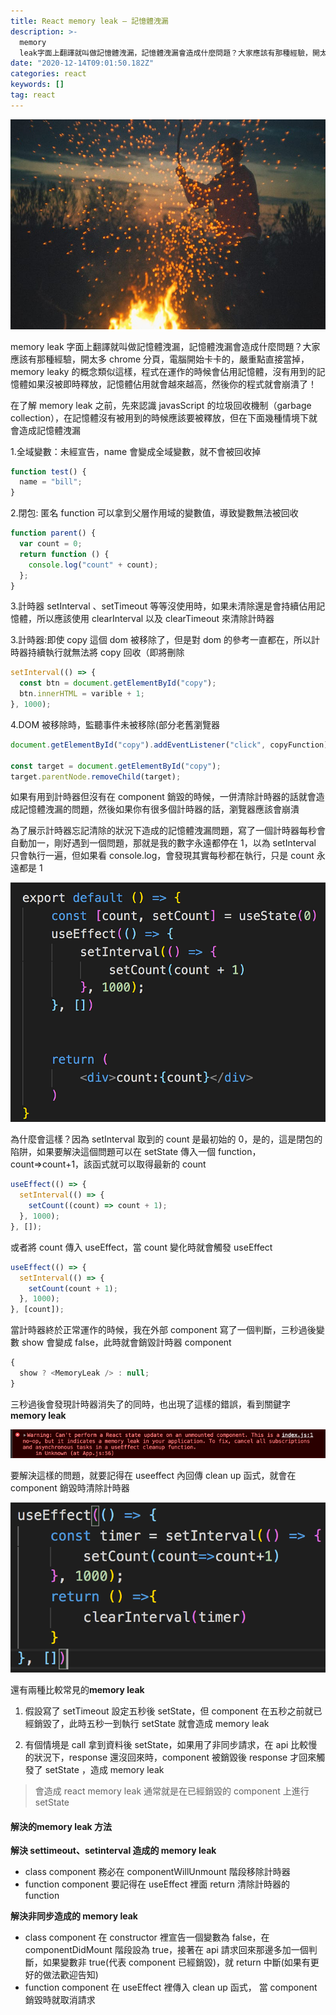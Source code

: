 ```yaml
---
title: React memory leak — 記憶體洩漏
description: >-
  memory
  leak字面上翻譯就叫做記憶體洩漏，記憶體洩漏會造成什麼問題？大家應該有那種經驗，開太多chrome分頁，電腦開始卡卡的，嚴重點直接當掉，memory…
date: "2020-12-14T09:01:50.182Z"
categories: react
keywords: []
tag: react
---
```


![](/img/1__G11uHjdX__mgZdIi4jaOltQ.jpeg)

memory leak 字面上翻譯就叫做記憶體洩漏，記憶體洩漏會造成什麼問題？大家應該有那種經驗，開太多 chrome 分頁，電腦開始卡卡的，嚴重點直接當掉，memory leaky 的概念類似這樣，程式在運作的時候會佔用記憶體，沒有用到的記憶體如果沒被即時釋放，記憶體佔用就會越來越高，然後你的程式就會崩潰了！

在了解 memory leak 之前，先來認識 javasScript 的垃圾回收機制（garbage collection），在記憶體沒有被用到的時候應該要被釋放，但在下面幾種情境下就會造成記憶體洩漏

1.全域變數：未經宣告，name 會變成全域變數，就不會被回收掉

```javascript
function test() {
  name = "bill";
}
```

2.閉包: 匿名 function 可以拿到父層作用域的變數值，導致變數無法被回收

```javascript
function parent() {
  var count = 0;
  return function () {
    console.log("count" + count);
  };
}
```

3.計時器 setInterval 、setTimeout 等等沒使用時，如果未清除還是會持續佔用記憶體，所以應該使用 clearInterval 以及 clearTimeout 來清除計時器

3.計時器:即使 copy 這個 dom 被移除了，但是對 dom 的參考一直都在，所以計時器持續執行就無法將 copy 回收（即將刪除

```javascript
setInterval(() => {
  const btn = document.getElementById("copy");
  btn.innerHTML = varible + 1;
}, 1000);
```

4.DOM 被移除時，監聽事件未被移除(部分老舊瀏覽器

```javascript
document.getElementById("copy").addEventListener("click", copyFunction);

const target = document.getElementById("copy");
target.parentNode.removeChild(target);
```

如果有用到計時器但沒有在 component 銷毀的時候，一併清除計時器的話就會造成記憶體洩漏的問題，然後如果你有很多個計時器的話，瀏覽器應該會崩潰

為了展示計時器忘記清除的狀況下造成的記憶體洩漏問題，寫了一個計時器每秒會自動加一，剛好遇到一個問題，那就是我的數字永遠都停在 1，以為 setInterval 只會執行一遍，但如果看 console.log，會發現其實每秒都在執行，只是 count 永遠都是 1

![](/img/1__rZBAEzfqUzwa49X1ZlINkA.png)

為什麼會這樣？因為 setInterval 取到的 count 是最初始的 0，是的，這是閉包的陷阱，如果要解決這個問題可以在 setState 傳入一個 function，count=>count+1，該函式就可以取得最新的 count

```javascript
useEffect(() => {
  setInterval(() => {
    setCount((count) => count + 1);
  }, 1000);
}, []);
```

或者將 count 傳入 useEffect，當 count 變化時就會觸發 useEffect

```javascript
useEffect(() => {
  setInterval(() => {
    setCount(count + 1);
  }, 1000);
}, [count]);
```

當計時器終於正常運作的時候，我在外部 component 寫了一個判斷，三秒過後變數 show 會變成 false，此時就會銷毀計時器 component

```javascript
{
  show ? <MemoryLeak /> : null;
}
```

三秒過後會發現計時器消失了的同時，也出現了這樣的錯誤，看到關鍵字 **memory leak**

![](/img/1__Zajho5KWjELsJKwIHbt2LA.png)

要解決這樣的問題，就要記得在 useeffect 內回傳 clean up 函式，就會在 component 銷毀時清除計時器

![](/img/1__k__g__WwyntKAwbnzuNRACpQ.png)

還有兩種比較常見的**memory leak**

1.  假設寫了 setTimeout 設定五秒後 setState，但 component 在五秒之前就已經銷毀了，此時五秒一到執行 setState 就會造成 memory leak

2.  有個情境是 call 拿到資料後 setState，如果用了非同步請求，在 api 比較慢的狀況下，response 還沒回來時，component 被銷毀後 response 才回來觸發了 setState ，造成 memory leak

> 會造成 react memory leak 通常就是在已經銷毀的 component 上進行 setState

#### 解決的**memory leak 方法**

**解決 settimeout、setinterval 造成的 memory leak**

- class component 務必在 componentWillUnmount 階段移除計時器
- function component 要記得在 useEffect 裡面 return 清除計時器的 function

**解決非同步造成的 memory leak**

- class component 在 constructor 裡宣告一個變數為 false，在 componentDidMount 階段設為 true，接著在 api 請求回來那邊多加一個判斷，如果變數非 true(代表 component 已經銷毀)，就 return 中斷(如果有更好的做法歡迎告知)
- function component 在 useEffect 裡傳入 clean up 函式， 當 component 銷毀時就取消請求
